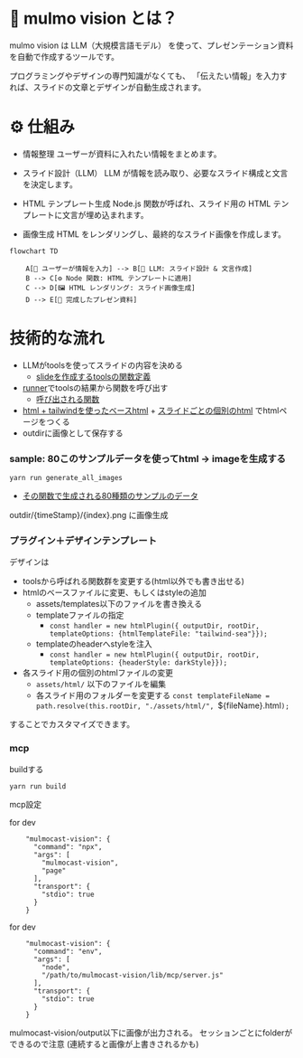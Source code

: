 # 📖 mulmo vision とは？

mulmo vision は LLM（大規模言語モデル） を使って、プレゼンテーション資料を自動で作成するツールです。

プログラミングやデザインの専門知識がなくても、
「伝えたい情報」を入力すれば、スライドの文章とデザインが自動生成されます。

# ⚙️ 仕組み

- 情報整理
ユーザーが資料に入れたい情報をまとめます。

- スライド設計（LLM）
LLM が情報を読み取り、必要なスライド構成と文言を決定します。

- HTML テンプレート生成
Node.js 関数が呼ばれ、スライド用の HTML テンプレートに文言が埋め込まれます。

- 画像生成
HTML をレンダリングし、最終的なスライド画像を作成します。


```mermaid
flowchart TD

    A[📝 ユーザーが情報を入力] --> B[🤖 LLM: スライド設計 & 文言作成]
    B --> C[⚙️ Node 関数: HTML テンプレートに適用]
    C --> D[🖼 HTML レンダリング: スライド画像生成]
    D --> E[📑 完成したプレゼン資料]
```


# 技術的な流れ
- LLMがtoolsを使ってスライドの内容を決める
  - [slideを作成するtoolsの関数定義](./src/tools.ts)
- [runner](./src/runner.ts)でtoolsの結果から関数を呼び出す
  - [呼び出される関数](./src/presentationHandlers/html_class.ts)
- [html + tailwindを使ったベースhtml](./assets/templates/tailwind.html) + [スライドごとの個別のhtml](./assets/html/) でhtmlページをつくる
- outdirに画像として保存する


### sample: 80このサンプルデータを使ってhtml -> imageを生成する

```
yarn run generate_all_images
```
- [その関数で生成される80種類のサンプルのデータ](./tests/ai_referencing_80_tool_calls.ts)

outdir/{timeStamp}/{index}.png に画像生成


### プラグイン＋デザインテンプレート

デザインは
- toolsから呼ばれる関数群を変更する(html以外でも書き出せる)
- htmlのベースファイルに変更、もしくはstyleの追加
  - assets/templates以下のファイルを書き換える
  - templateファイルの指定
    - `const handler = new htmlPlugin({ outputDir, rootDir, templateOptions: {htmlTemplateFile: "tailwind-sea"}});`
  - templateのheaderへstyleを注入
    - `const handler = new htmlPlugin({ outputDir, rootDir, templateOptions: {headerStyle: darkStyle}});`
- 各スライド用の個別のhtmlファイルの変更
  - `assets/html/` 以下のファイルを編集
  - 各スライド用のフォルダーを変更する
    `const templateFileName = path.resolve(this.rootDir, "./assets/html/", `${fileName}.html`);`

することでカスタマイズできます。


### mcp

buildする
```
yarn run build
```

mcp設定

for dev
```
    "mulmocast-vision": {
      "command": "npx",
      "args": [
        "mulmocast-vision",
        "page"
      ],
      "transport": {
        "stdio": true
      }
    }
```


for dev
```
    "mulmocast-vision": {
      "command": "env",
      "args": [
        "node",
        "/path/to/mulmocast-vision/lib/mcp/server.js"
      ],
      "transport": {
        "stdio": true
      }
    }
```

mulmocast-vision/output以下に画像が出力される。
セッションごとにfolderができるので注意
(連続すると画像が上書きされるかも)